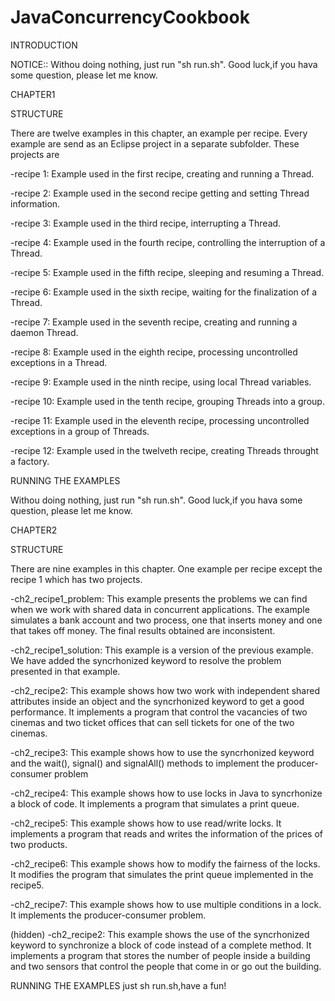 # JavaConcurrencyCookbook

INTRODUCTION

NOTICE::
Withou doing nothing, just run "sh run.sh".
Good luck,if you hava some question, please let me know.

CHAPTER1

STRUCTURE

There are twelve examples in this chapter, an example per recipe. Every example 
are send as an Eclipse project in a separate subfolder. These projects are

-recipe 1: Example used in the first recipe, creating and running a Thread. 

-recipe 2: Example used in the second recipe getting and setting Thread 
information.

-recipe 3: Example used in the third recipe, interrupting a Thread.

-recipe 4: Example used in the fourth recipe, controlling the interruption of 
a Thread.

-recipe 5: Example used in the fifth recipe, sleeping and resuming a Thread.

-recipe 6: Example used in the sixth recipe, waiting for the finalization of 
a Thread.

-recipe 7: Example used in the seventh recipe, creating and running a daemon 
Thread.

-recipe 8: Example used in the eighth recipe, processing uncontrolled exceptions 
in a Thread.

-recipe 9: Example used in the ninth recipe, using local Thread variables.

-recipe 10: Example used in the tenth recipe, grouping Threads into a group.

-recipe 11: Example used in the eleventh recipe, processing uncontrolled 
exceptions in a group of Threads.

-recipe 12: Example used in the twelveth recipe, creating Threads throught 
a factory.

RUNNING THE EXAMPLES

Withou doing nothing, just run "sh run.sh".
Good luck,if you hava some question, please let me know.


CHAPTER2

STRUCTURE

There are nine examples in this chapter. One example per recipe except the recipe 1
which has two projects.

-ch2_recipe1_problem: This example presents the problems we can find when we work
with shared data in concurrent applications. The example simulates a bank account
and two process, one that inserts money and one that takes off money. The final
results obtained are inconsistent.
  
-ch2_recipe1_solution: This example is a version of the previous example. We have
added the syncrhonized keyword to resolve the problem presented in that example.
 
-ch2_recipe2: This example shows how two work with independent shared attributes
inside an object and the syncrhonized keyword to get a good performance. It
implements a program that control the vacancies of two cinemas and two ticket
offices that can sell tickets for one of the two cinemas.

-ch2_recipe3: This example shows how to use the syncrhonized keyword and the
wait(), signal() and signalAll() methods to implement the producer-consumer problem

-ch2_recipe4: This example shows how to use locks in Java to syncrhonize a block
of code. It implements a program that simulates a print queue.

-ch2_recipe5: This example shows how to use read/write locks. It implements a
program that reads and writes the information of the prices of two products.

-ch2_recipe6: This example shows how to modify the fairness of the locks. It
modifies the program that simulates the print queue implemented in the recipe5.

-ch2_recipe7: This example shows how to use multiple conditions in a lock. It
implements the producer-consumer problem.

(hidden)
-ch2_recipe2: This example shows the use of the syncrhonized keyword to
synchronize a block of code instead of a complete method. It implements a program
that stores the number of people inside a building and two sensors that
control the people that come in or go out the building.

RUNNING THE EXAMPLES
just sh run.sh,have a fun!